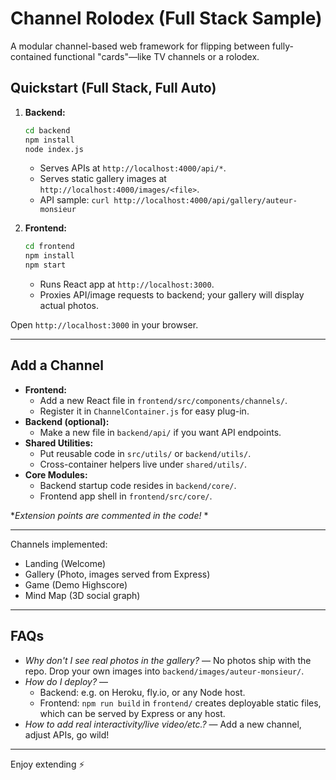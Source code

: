 # Channel Rolodex (Full Stack Sample)

A modular channel-based web framework for flipping between fully-contained functional "cards"—like TV channels or a rolodex.

## Quickstart (Full Stack, Full Auto)

1. **Backend:**
    ```sh
    cd backend
    npm install
    node index.js
    ```

    - Serves APIs at `http://localhost:4000/api/*`.
    - Serves static gallery images at `http://localhost:4000/images/<file>`.
    - API sample: `curl http://localhost:4000/api/gallery/auteur-monsieur`

2. **Frontend:**
    ```sh
    cd frontend
    npm install
    npm start
    ```

    - Runs React app at `http://localhost:3000`.
    - Proxies API/image requests to backend; your gallery will display actual photos.

Open `http://localhost:3000` in your browser.

---

## Add a Channel

- **Frontend:**
  - Add a new React file in `frontend/src/components/channels/`.
  - Register it in `ChannelContainer.js` for easy plug-in.
- **Backend (optional):**
  - Make a new file in `backend/api/` if you want API endpoints.
- **Shared Utilities:**
  - Put reusable code in `src/utils/` or `backend/utils/`.
  - Cross-container helpers live under `shared/utils/`.
- **Core Modules:**
  - Backend startup code resides in `backend/core/`.
  - Frontend app shell in `frontend/src/core/`.

**Extension points are commented in the code!* *

---

Channels implemented:

- Landing (Welcome)
- Gallery (Photo, images served from Express)
- Game (Demo Highscore)
- Mind Map (3D social graph)


---

## FAQs

- *Why don't I see real photos in the gallery?* — No photos ship with the repo. Drop your own images into `backend/images/auteur-monsieur/`.
- *How do I deploy?* —
  - Backend: e.g. on Heroku, fly.io, or any Node host.
  - Frontend: `npm run build` in `frontend/` creates deployable static files, which can be served by Express or any host.
- *How to add real interactivity/live video/etc.?* — Add a new channel, adjust APIs, go wild!

---
Enjoy extending ⚡️
